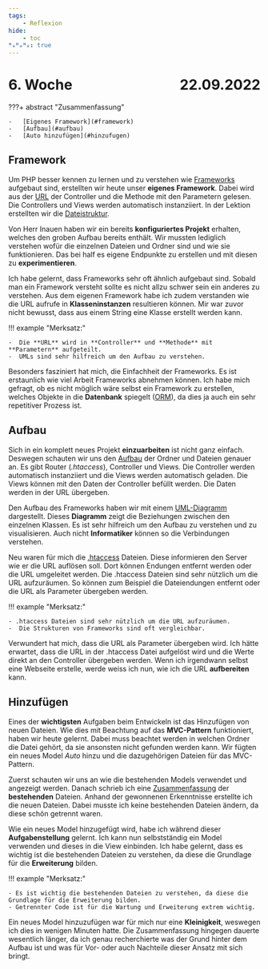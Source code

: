 ```yaml
---
tags:
    - Reflexion
hide:
    - toc
ᴴₒᴴₒᴴₒ: true
---
```


# 6. Woche <span style="float:right">22.09.2022</span>

???+ abstract "Zusammenfassung"

    -   [Eigenes Framework](#framework)
    -   [Aufbau](#aufbau)
    -   [Auto hinzufügen](#hinzufugen)

## Framework

Um PHP besser kennen zu lernen und zu verstehen wie [Frameworks](../PHP/Framework/Aufbau.md) aufgebaut sind, erstellten wir heute unser **eigenes Framework**. Dabei wird aus der [URL](../PHP/Framework/Aufbau.md#url-aufbau) der Controller und die Methode mit den Parametern gelesen. Die Controllers und Views werden automatisch instanziiert. In der Lektion erstellten wir die [Dateistruktur](../PHP/Framework/Aufbau.md#ordnerstruktur).

Von Herr Inauen haben wir ein bereits **konfiguriertes Projekt** erhalten, welches den groben Aufbau bereits enthält. Wir mussten lediglich verstehen wofür die einzelnen Dateien und Ordner sind und wie sie funktionieren. Das bei half es eigene Endpunkte zu erstellen und mit diesen zu **experimentieren**.

Ich habe gelernt, dass Frameworks sehr oft ähnlich aufgebaut sind. Sobald man ein Framework versteht sollte es nicht allzu schwer sein ein anderes zu verstehen. Aus dem eigenen Framework habe ich zudem verstanden wie die URL aufrufe in **Klasseninstanzen** resultieren können. Mir war zuvor nicht bewusst, dass aus einem String eine Klasse erstellt werden kann.

!!! example "Merksatz:"

    -  Die **URL** wird in **Controller** und **Methode** mit **Parametern** aufgeteilt.
    -  UMLs sind sehr hilfreich um den Aufbau zu verstehen.

Besonders fasziniert hat mich, die Einfachheit der Frameworks. Es ist erstaunlich wie viel Arbeit Frameworks abnehmen können. Ich habe mich gefragt, ob es nicht möglich wäre selbst ein Framework zu erstellen, welches Objekte in die **Datenbank** spiegelt ([ORM](https://stackoverflow.com/a/1279678)), da dies ja auch ein sehr repetitiver Prozess ist.

## Aufbau

Sich in ein komplett neues Projekt **einzuarbeiten** ist nicht ganz einfach. Deswegen schauten wir uns den [Aufbau](../PHP/Framework/Aufbau.md) der Ordner und Dateien genauer an. Es gibt Router (_.htaccess_), Controller und Views. Die Controller werden automatisch instanziiert und die Views werden automatisch geladen. Die Views können mit den Daten der Controller befüllt werden. Die Daten werden in der URL übergeben.

Den Aufbau des Frameworks haben wir mit einem [UML-Diagramm](../PHP/Framework/UML/Klassen.puml) dargestellt. Dieses **Diagramm** zeigt die Beziehungen zwischen den einzelnen Klassen. Es ist sehr hilfreich um den Aufbau zu verstehen und zu visualisieren. Auch nicht **Informatiker** können so die Verbindungen verstehen.

Neu waren für mich die [.htaccess](https://httpd.apache.org/docs/current/howto/htaccess.html) Dateien. Diese informieren den Server wie er die URL auflösen soll. Dort können Endungen entfernt werden oder die URL umgeleitet werden. Die .htaccess Dateien sind sehr nützlich um die URL aufzuräumen. So können zum Beispiel die Dateiendungen entfernt oder die URL als Parameter übergeben werden.

!!! example "Merksatz:"

    - .htaccess Dateien sind sehr nützlich um die URL aufzuräumen.
    -  Die Strukturen von Frameworks sind oft vergleichbar.

Verwundert hat mich, dass die URL als Parameter übergeben wird. Ich hätte erwartet, dass die URL in der .htaccess Datei aufgelöst wird und die Werte direkt an den Controller übergeben werden. Wenn ich irgendwann selbst eine Webseite erstelle, werde weiss ich nun, wie ich die URL **aufbereiten** kann.

## Hinzufügen

Eines der **wichtigsten** Aufgaben beim Entwickeln ist das Hinzufügen von neuen Dateien. Wie dies mit Beachtung auf das **MVC-Pattern** funktioniert, haben wir heute gelernt. Dabei muss beachtet werden in welchen Ordner die Datei gehört, da sie ansonsten nicht gefunden werden kann. Wir fügten ein neues Model _Auto_ hinzu und die dazugehörigen Dateien für das MVC-Pattern.

Zuerst schauten wir uns an wie die bestehenden Models verwendet und angezeigt werden. Danach schrieb ich eine [Zusammenfassung](../PHP/Framework/Hinzuf%C3%BCgen.md) der **bestehenden** Dateien. Anhand der gewonnenen Erkenntnisse erstellte ich die neuen Dateien. Dabei musste ich keine bestehenden Dateien ändern, da diese schön getrennt waren.

Wie ein neues Model hinzugefügt wird, habe ich während dieser **Aufgabenstellung** gelernt. Ich kann nun selbstständig ein Model verwenden und dieses in die View einbinden. Ich habe gelernt, dass es wichtig ist die bestehenden Dateien zu verstehen, da diese die Grundlage für die **Erweiterung** bilden.

!!! example "Merksatz:"

    - Es ist wichtig die bestehenden Dateien zu verstehen, da diese die Grundlage für die Erweiterung bilden.
    - Getrennter Code ist für die Wartung und Erweiterung extrem wichtig.

Ein neues Model hinzuzufügen war für mich nur eine **Kleinigkeit**, weswegen ich dies in wenigen Minuten hatte. Die Zusammenfassung hingegen dauerte wesentlich länger, da ich genau recherchierte was der Grund hinter dem Aufbau ist und was für Vor- oder auch Nachteile dieser Ansatz mit sich bringt.
